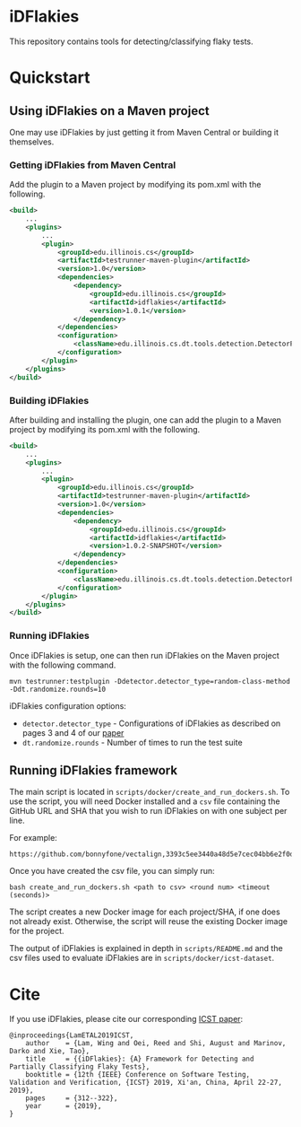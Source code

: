 # iDFlakies

This repository contains tools for detecting/classifying flaky tests.

# Quickstart

## Using iDFlakies on a Maven project

One may use iDFlakies by just getting it from Maven Central or building it themselves.

### Getting iDFlakies from Maven Central

Add the plugin to a Maven project by modifying its pom.xml with the following.

```xml
<build>
    ...
    <plugins>
        ...
        <plugin>
            <groupId>edu.illinois.cs</groupId>
            <artifactId>testrunner-maven-plugin</artifactId>
            <version>1.0</version>
            <dependencies>
                <dependency>
                    <groupId>edu.illinois.cs</groupId>
                    <artifactId>idflakies</artifactId>
                    <version>1.0.1</version>
                </dependency>
            </dependencies>
            <configuration>
                <className>edu.illinois.cs.dt.tools.detection.DetectorPlugin</className>
            </configuration>
        </plugin>
    </plugins>
</build>
```

### Building iDFlakies

After building and installing the plugin, one can add the plugin to a Maven project by modifying its pom.xml with the following.

```xml
<build>
    ...
    <plugins>
        ...
        <plugin>
            <groupId>edu.illinois.cs</groupId>
            <artifactId>testrunner-maven-plugin</artifactId>
            <version>1.0</version>
            <dependencies>
                <dependency>
                    <groupId>edu.illinois.cs</groupId>
                    <artifactId>idflakies</artifactId>
                    <version>1.0.2-SNAPSHOT</version>
                </dependency>
            </dependencies>
            <configuration>
                <className>edu.illinois.cs.dt.tools.detection.DetectorPlugin</className>
            </configuration>
        </plugin>
    </plugins>
</build>
```

### Running iDFlakies

Once iDFlakies is setup, one can then run iDFlakies on the Maven project with the following command.
```
mvn testrunner:testplugin -Ddetector.detector_type=random-class-method -Ddt.randomize.rounds=10
```

iDFlakies configuration options:
* ```detector.detector_type``` - Configurations of iDFlakies as described on pages 3 and 4 of our [paper](http://winglam2.web.engr.illinois.edu/publications/2019/LamETAL19iDFlakies.pdf)
* ```dt.randomize.rounds``` - Number of times to run the test suite


## Running iDFlakies framework

The main script is located in `scripts/docker/create_and_run_dockers.sh`.
To use the script, you will need Docker installed and a `csv` file containing the GitHub URL and SHA that you wish to run iDFlakies on with one subject per line.

For example:
```
https://github.com/bonnyfone/vectalign,3393c5ee3440a48d5e7cec04bb6e2f0da532ba51
```

Once you have created the csv file, you can simply run:

```
bash create_and_run_dockers.sh <path to csv> <round num> <timeout (seconds)>
```

The script creates a new Docker image for each project/SHA, if one does not already exist.
Otherwise, the script will reuse the existing Docker image for the project.

The output of iDFlakies is explained in depth in `scripts/README.md` and the csv files used to evaluate iDFlakies are in `scripts/docker/icst-dataset`.


# Cite

If you use iDFlakies, please cite our corresponding [ICST paper](http://winglam2.web.engr.illinois.edu/publications/2019/LamETAL19iDFlakies.pdf):
```
@inproceedings{LamETAL2019ICST,
    author    = {Lam, Wing and Oei, Reed and Shi, August and Marinov, Darko and Xie, Tao},
    title     = {{iDFlakies}: {A} Framework for Detecting and Partially Classifying Flaky Tests},
    booktitle = {12th {IEEE} Conference on Software Testing, Validation and Verification, {ICST} 2019, Xi'an, China, April 22-27, 2019},
    pages     = {312--322},
    year      = {2019},
}
```
